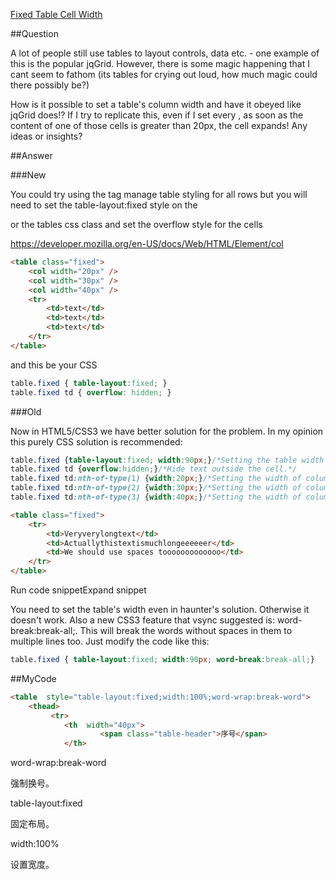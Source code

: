 ﻿[Fixed Table Cell Width](http://stackoverflow.com/questions/4185814/fixed-table-cell-width)

##Question


A lot of people still use tables to layout controls, data etc. - one example of this is the popular jqGrid. 
However, there is some magic happening that I cant seem to fathom (its tables for crying out loud, how much magic could there possibly be?)

How is it possible to set a table's column width and have it obeyed like jqGrid does!?
 If I try to replicate this, even if I set every <td style='width: 20px'>, as soon as the content of one of those cells is greater than 20px, the cell expands!
Any ideas or insights?



##Answer

###New 

You could try using the <col> tag manage table styling for all rows but you will need to set the table-layout:fixed style on the
 <table> or the tables css class and set the overflow style for the cells

https://developer.mozilla.org/en-US/docs/Web/HTML/Element/col

```html
<table class="fixed">
    <col width="20px" />
    <col width="30px" />
    <col width="40px" />
    <tr>
        <td>text</td>
        <td>text</td>
        <td>text</td>
    </tr>
</table>
```
and this be your CSS

```css
table.fixed { table-layout:fixed; }
table.fixed td { overflow: hidden; }
```

###Old

Now in HTML5/CSS3 we have better solution for the problem. In my opinion this purely CSS solution is recommended:

```css
table.fixed {table-layout:fixed; width:90px;}/*Setting the table width is important!*/
table.fixed td {overflow:hidden;}/*Hide text outside the cell.*/
table.fixed td:nth-of-type(1) {width:20px;}/*Setting the width of column 1.*/
table.fixed td:nth-of-type(2) {width:30px;}/*Setting the width of column 2.*/
table.fixed td:nth-of-type(3) {width:40px;}/*Setting the width of column 3.*/
```

```html
<table class="fixed">
    <tr>
        <td>Veryverylongtext</td>
        <td>Actuallythistextismuchlongeeeeeer</td>
        <td>We should use spaces tooooooooooooo</td>
    </tr>
</table>
```

Run code snippetExpand snippet

You need to set the table's width even in haunter's solution. Otherwise it doesn't work.
Also a new CSS3 feature that vsync suggested is: word-break:break-all;.
 This will break the words without spaces in them to multiple lines too. Just modify the code like this:

```css
table.fixed { table-layout:fixed; width:90px; word-break:break-all;}
```

##MyCode

```html
<table  style="table-layout:fixed;width:100%;word-wrap:break-word">
    <thead>
         <tr>
            <th  width="40px">
                    <span class="table-header">序号</span>
            </th>
```

word-wrap:break-word

强制换号。

table-layout:fixed

固定布局。

width:100%

设置宽度。


